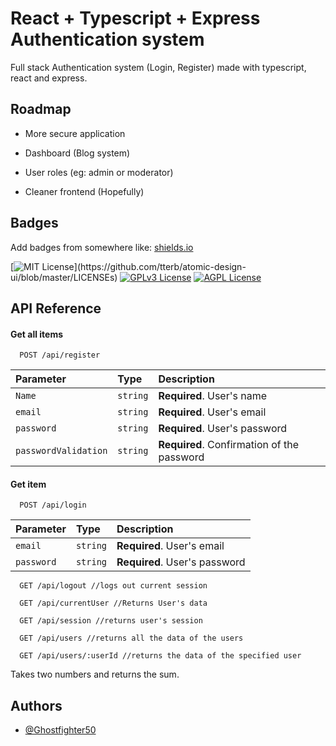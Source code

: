 
# React + Typescript + Express Authentication system

Full stack Authentication system (Login, Register) made with typescript, react and express.



## Roadmap

- More secure application

- Dashboard (Blog system)

- User roles (eg: admin or moderator)

- Cleaner frontend (Hopefully)


## Badges

Add badges from somewhere like: [shields.io](https://shields.io/)

[![MIT License](https://img.shields.io/apm/l/atomic-design-ui.svg?)](https://github.com/tterb/atomic-design-ui/blob/master/LICENSEs)
[![GPLv3 License](https://img.shields.io/badge/License-GPL%20v3-yellow.svg)](https://opensource.org/licenses/)
[![AGPL License](https://img.shields.io/badge/license-AGPL-blue.svg)](http://www.gnu.org/licenses/agpl-3.0)


## API Reference

#### Get all items

```http
  POST /api/register
```

| Parameter | Type     | Description                |
| :-------- | :------- | :------------------------- |
| `Name` | `string` | **Required**. User's name    |
| `email` | `string` | **Required**. User's email    |
| `password` | `string` | **Required**. User's password    |
| `passwordValidation` | `string` | **Required**. Confirmation of the password    |

#### Get item

```http
  POST /api/login
```

| Parameter | Type     | Description                       |
| :-------- | :------- | :-------------------------------- |
| `email`      | `string` | **Required**. User's email |
| `password`      | `string` | **Required**. User's password |

```http
  GET /api/logout //logs out current session
```
```http
  GET /api/currentUser //Returns User's data
```
```http
  GET /api/session //returns user's session
```
```http
  GET /api/users //returns all the data of the users
```
```http
  GET /api/users/:userId //returns the data of the specified user
```

Takes two numbers and returns the sum.


## Authors

- [@Ghostfighter50](https://www.github.com/Ghostfighter50)

